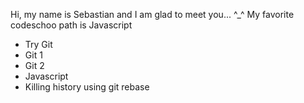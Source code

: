 Hi, my name is Sebastian and I am glad to meet you... ^_^ 
My favorite codeschoo path is Javascript

* Try Git
* Git 1
* Git 2
* Javascript
* Killing history using git rebase
